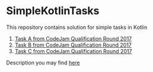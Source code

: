 # SimpleKotlinTasks
This repository contains solution for simple tasks in Kotlin
1. [Task A from CodeJam Qualification Round 2017](OversizedPancakeFlipper)
2. [Task B from CodeJam Qualification Round 2017](TidyNumbers)
3. [Task C from CodeJam Qualification Round 2017](BathroomStalls)

Description you may find [here](https://code.google.com/codejam/contest/3264486/dashboard#s=p1)
